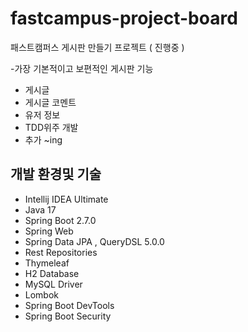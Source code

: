# fastcampus-project-board
패스트캠퍼스 게시판 만들기 프로젝트 ( 진행중 )

-가장 기본적이고 보편적인 게시판 기능
- 게시글
- 게시글 코멘트 
- 유저 정보 
- TDD위주 개발
- 추가 ~ing


## 개발 환경및 기술
- Intellij IDEA Ultimate
- Java 17
- Spring Boot 2.7.0
- Spring Web
- Spring Data JPA , QueryDSL 5.0.0
- Rest Repositories
- Thymeleaf
- H2 Database
- MySQL Driver
- Lombok
- Spring Boot DevTools
- Spring Boot Security




